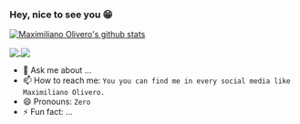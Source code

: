 ### Hey, nice to see you 😁

[![Maximiliano Olivero's github stats](https://github-readme-stats.vercel.app/api?username=Max-Oliver&show_icons=true&theme=algolia)](https://github.com/Max-Oliver/github-readme-stats)

<a href="https://github.com/Max-Oliver/WhatsApp_ZeroApp">
  <img align="center" src="https://github-readme-stats.vercel.app/api/pin/?username=Max-Oliver&repo=WhatsApp_ZeroApp&theme=algolia" />
</a>
<a href="https://github.com/Max-Oliver/ZeroChat-App">
  <img align="center" src="https://github-readme-stats.vercel.app/api/pin/?username=Max-Oliver&repo=ZeroChat-App&theme=algolia" />
</a>

- 💬 Ask me about ...
- 📫 How to reach me: `You you can find me in every social media like Maximiliano Olivero.`
- 😄 Pronouns: `Zero`
- ⚡ Fun fact: ...


